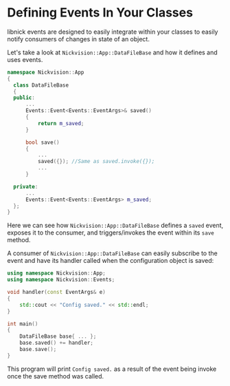 # Defining Events In Your Classes
libnick events are designed to easily integrate within your classes to easily notify consumers of changes in state of an object.

Let's take a look at `Nickvision::App::DataFileBase` and how it defines and uses events.

```cpp
namespace Nickvision::App
{
  class DataFileBase
  {
  public:
      ...
      Events::Event<Events::EventArgs>& saved()
      {
          return m_saved;
      }

      bool save()
      {
          ...
          saved({}); //Same as saved.invoke({});
          ...
      }

  private:
      ...
      Events::Event<Events::EventArgs> m_saved;
  };
}
```

Here we can see how `Nickvision::App::DataFileBase` defines a `saved` event, exposes it to the consumer, and triggers/invokes the event within its `save` method.

A consumer of `Nickvision::App::DataFileBase` can easily subscribe to the event and have its handler called when the configuration object is saved:
```cpp
using namespace Nickvision::App;
using namespace Nickvision::Events;

void handler(const EventArgs& e)
{
    std::cout << "Config saved." << std::endl;
}

int main()
{
    DataFileBase base{ ... };
    base.saved() += handler;
    base.save();
}
```

This program will print `Config saved.` as a result of the event being invoke once the save method was called.